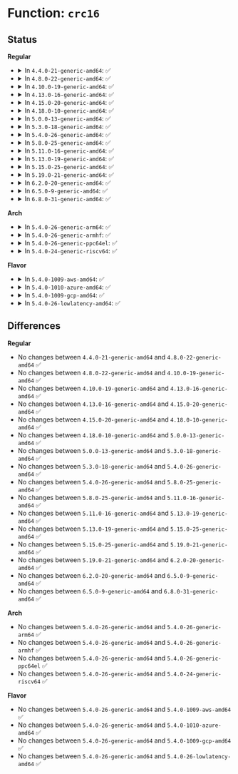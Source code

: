 # Function: <code>crc16</code>

## Status
<b>Regular</b>
<ul>
<li>
<details>
<summary>In <code>4.4.0-21-generic-amd64</code>: ✅</summary>

```c
u16 crc16(u16 crc, const u8 * buffer, size_t len)
```

```json
{
  "name": "crc16",
  "collision_type": "Unique Global",
  "inline_type": "No",
  "funcs": [
    {
      "addr": 18446744071583066208,
      "name": "crc16",
      "external": true,
      "loc": "lib/crc16.c:57",
      "file": "lib/crc16.c",
      "inline": "seen, unknown",
      "caller_inline": [],
      "caller_func": [
        "fs/ext4/super.c:ext4_group_desc_csum",
        "fs/ext4/super.c:ext4_group_desc_csum",
        "fs/ext4/super.c:ext4_group_desc_csum",
        "fs/ext4/super.c:ext4_group_desc_csum"
      ]
    }
  ],
  "symbols": [
    {
      "addr": 18446744071583066208,
      "name": "crc16",
      "section": ".text",
      "bind": "STB_GLOBAL",
      "size": 47
    }
  ]
}
```
</details>
</li>
<li>
<details>
<summary>In <code>4.8.0-22-generic-amd64</code>: ✅</summary>

```c
u16 crc16(u16 crc, const u8 * buffer, size_t len)
```

```json
{
  "name": "crc16",
  "collision_type": "Unique Global",
  "inline_type": "No",
  "funcs": [
    {
      "addr": 18446744071583360128,
      "name": "crc16",
      "external": true,
      "loc": "lib/crc16.c:57",
      "file": "lib/crc16.c",
      "inline": "seen, unknown",
      "caller_inline": [],
      "caller_func": [
        "fs/ext4/super.c:ext4_group_desc_csum",
        "fs/ext4/super.c:ext4_group_desc_csum",
        "fs/ext4/super.c:ext4_group_desc_csum",
        "fs/ext4/super.c:ext4_group_desc_csum"
      ]
    }
  ],
  "symbols": [
    {
      "addr": 18446744071583360128,
      "name": "crc16",
      "section": ".text",
      "bind": "STB_GLOBAL",
      "size": 52
    }
  ]
}
```
</details>
</li>
<li>
<details>
<summary>In <code>4.10.0-19-generic-amd64</code>: ✅</summary>

```c
u16 crc16(u16 crc, const u8 * buffer, size_t len)
```

```json
{
  "name": "crc16",
  "collision_type": "Unique Global",
  "inline_type": "No",
  "funcs": [
    {
      "addr": 18446744071583485504,
      "name": "crc16",
      "external": true,
      "loc": "lib/crc16.c:57",
      "file": "lib/crc16.c",
      "inline": "seen, unknown",
      "caller_inline": [],
      "caller_func": [
        "fs/ext4/super.c:ext4_group_desc_csum",
        "fs/ext4/super.c:ext4_group_desc_csum",
        "fs/ext4/super.c:ext4_group_desc_csum",
        "fs/ext4/super.c:ext4_group_desc_csum"
      ]
    }
  ],
  "symbols": [
    {
      "addr": 18446744071583485504,
      "name": "crc16",
      "section": ".text",
      "bind": "STB_GLOBAL",
      "size": 52
    }
  ]
}
```
</details>
</li>
<li>
<details>
<summary>In <code>4.13.0-16-generic-amd64</code>: ✅</summary>

```c
u16 crc16(u16 crc, const u8 * buffer, size_t len)
```

```json
{
  "name": "crc16",
  "collision_type": "Unique Global",
  "inline_type": "No",
  "funcs": [
    {
      "addr": 18446744071583507728,
      "name": "crc16",
      "external": true,
      "loc": "lib/crc16.c:57",
      "file": "lib/crc16.c",
      "inline": "seen, unknown",
      "caller_inline": [],
      "caller_func": [
        "fs/ext4/super.c:ext4_group_desc_csum",
        "fs/ext4/super.c:ext4_group_desc_csum",
        "fs/ext4/super.c:ext4_group_desc_csum",
        "fs/ext4/super.c:ext4_group_desc_csum"
      ]
    }
  ],
  "symbols": [
    {
      "addr": 18446744071583507728,
      "name": "crc16",
      "section": ".text",
      "bind": "STB_GLOBAL",
      "size": 53
    }
  ]
}
```
</details>
</li>
<li>
<details>
<summary>In <code>4.15.0-20-generic-amd64</code>: ✅</summary>

```c
u16 crc16(u16 crc, const u8 * buffer, size_t len)
```

```json
{
  "name": "crc16",
  "collision_type": "Unique Global",
  "inline_type": "No",
  "funcs": [
    {
      "addr": 18446744071583689824,
      "name": "crc16",
      "external": true,
      "loc": "lib/crc16.c:57",
      "file": "lib/crc16.c",
      "inline": "seen, unknown",
      "caller_inline": [],
      "caller_func": [
        "fs/ext4/super.c:ext4_group_desc_csum",
        "fs/ext4/super.c:ext4_group_desc_csum",
        "fs/ext4/super.c:ext4_group_desc_csum",
        "fs/ext4/super.c:ext4_group_desc_csum"
      ]
    }
  ],
  "symbols": [
    {
      "addr": 18446744071583689824,
      "name": "crc16",
      "section": ".text",
      "bind": "STB_GLOBAL",
      "size": 53
    }
  ]
}
```
</details>
</li>
<li>
<details>
<summary>In <code>4.18.0-10-generic-amd64</code>: ✅</summary>

```c
u16 crc16(u16 crc, const u8 * buffer, size_t len)
```

```json
{
  "name": "crc16",
  "collision_type": "Unique Global",
  "inline_type": "No",
  "funcs": [
    {
      "addr": 18446744071583907536,
      "name": "crc16",
      "external": true,
      "loc": "lib/crc16.c:57",
      "file": "lib/crc16.c",
      "inline": "seen, unknown",
      "caller_inline": [],
      "caller_func": [
        "fs/ext4/super.c:ext4_group_desc_csum",
        "fs/ext4/super.c:ext4_group_desc_csum",
        "fs/ext4/super.c:ext4_group_desc_csum",
        "fs/ext4/super.c:ext4_group_desc_csum"
      ]
    }
  ],
  "symbols": [
    {
      "addr": 18446744071583907536,
      "name": "crc16",
      "section": ".text",
      "bind": "STB_GLOBAL",
      "size": 47
    }
  ]
}
```
</details>
</li>
<li>
<details>
<summary>In <code>5.0.0-13-generic-amd64</code>: ✅</summary>

```c
u16 crc16(u16 crc, const u8 * buffer, size_t len)
```

```json
{
  "name": "crc16",
  "collision_type": "Unique Global",
  "inline_type": "No",
  "funcs": [
    {
      "addr": 18446744071583991856,
      "name": "crc16",
      "external": true,
      "loc": "lib/crc16.c:57",
      "file": "lib/crc16.c",
      "inline": "seen, unknown",
      "caller_inline": [],
      "caller_func": [
        "fs/ext4/super.c:ext4_group_desc_csum",
        "fs/ext4/super.c:ext4_group_desc_csum",
        "fs/ext4/super.c:ext4_group_desc_csum",
        "fs/ext4/super.c:ext4_group_desc_csum"
      ]
    }
  ],
  "symbols": [
    {
      "addr": 18446744071583991856,
      "name": "crc16",
      "section": ".text",
      "bind": "STB_GLOBAL",
      "size": 47
    }
  ]
}
```
</details>
</li>
<li>
<details>
<summary>In <code>5.3.0-18-generic-amd64</code>: ✅</summary>

```c
u16 crc16(u16 crc, const u8 * buffer, size_t len)
```

```json
{
  "name": "crc16",
  "collision_type": "Unique Global",
  "inline_type": "No",
  "funcs": [
    {
      "addr": 18446744071584175360,
      "name": "crc16",
      "external": true,
      "loc": "lib/crc16.c:55",
      "file": "lib/crc16.c",
      "inline": "seen, unknown",
      "caller_inline": [],
      "caller_func": [
        "fs/ext4/super.c:ext4_group_desc_csum",
        "fs/ext4/super.c:ext4_group_desc_csum",
        "fs/ext4/super.c:ext4_group_desc_csum",
        "fs/ext4/super.c:ext4_group_desc_csum"
      ]
    }
  ],
  "symbols": [
    {
      "addr": 18446744071584175360,
      "name": "crc16",
      "section": ".text",
      "bind": "STB_GLOBAL",
      "size": 41
    }
  ]
}
```
</details>
</li>
<li>
<details>
<summary>In <code>5.4.0-26-generic-amd64</code>: ✅</summary>

```c
u16 crc16(u16 crc, const u8 * buffer, size_t len)
```

```json
{
  "name": "crc16",
  "collision_type": "Unique Global",
  "inline_type": "No",
  "funcs": [
    {
      "addr": 18446744071584309056,
      "name": "crc16",
      "external": true,
      "loc": "lib/crc16.c:55",
      "file": "lib/crc16.c",
      "inline": "seen, unknown",
      "caller_inline": [],
      "caller_func": [
        "fs/ext4/super.c:ext4_group_desc_csum",
        "fs/ext4/super.c:ext4_group_desc_csum",
        "fs/ext4/super.c:ext4_group_desc_csum",
        "fs/ext4/super.c:ext4_group_desc_csum"
      ]
    }
  ],
  "symbols": [
    {
      "addr": 18446744071584309056,
      "name": "crc16",
      "section": ".text",
      "bind": "STB_GLOBAL",
      "size": 41
    }
  ]
}
```
</details>
</li>
<li>
<details>
<summary>In <code>5.8.0-25-generic-amd64</code>: ✅</summary>

```c
u16 crc16(u16 crc, const u8 * buffer, size_t len)
```

```json
{
  "name": "crc16",
  "collision_type": "Unique Global",
  "inline_type": "No",
  "funcs": [
    {
      "addr": 18446744071584720368,
      "name": "crc16",
      "external": true,
      "loc": "lib/crc16.c:55",
      "file": "lib/crc16.c",
      "inline": "seen, unknown",
      "caller_inline": [],
      "caller_func": [
        "fs/ext4/super.c:ext4_group_desc_csum",
        "fs/ext4/super.c:ext4_group_desc_csum",
        "fs/ext4/super.c:ext4_group_desc_csum",
        "fs/ext4/super.c:ext4_group_desc_csum"
      ]
    }
  ],
  "symbols": [
    {
      "addr": 18446744071584720368,
      "name": "crc16",
      "section": ".text",
      "bind": "STB_GLOBAL",
      "size": 41
    }
  ]
}
```
</details>
</li>
<li>
<details>
<summary>In <code>5.11.0-16-generic-amd64</code>: ✅</summary>

```c
u16 crc16(u16 crc, const u8 * buffer, size_t len)
```

```json
{
  "name": "crc16",
  "collision_type": "Unique Global",
  "inline_type": "No",
  "funcs": [
    {
      "addr": 18446744071584833536,
      "name": "crc16",
      "external": true,
      "loc": "lib/crc16.c:55",
      "file": "lib/crc16.c",
      "inline": "seen, unknown",
      "caller_inline": [],
      "caller_func": [
        "fs/ext4/super.c:ext4_group_desc_csum",
        "fs/ext4/super.c:ext4_group_desc_csum",
        "fs/ext4/super.c:ext4_group_desc_csum",
        "fs/ext4/super.c:ext4_group_desc_csum"
      ]
    }
  ],
  "symbols": [
    {
      "addr": 18446744071584833536,
      "name": "crc16",
      "section": ".text",
      "bind": "STB_GLOBAL",
      "size": 41
    }
  ]
}
```
</details>
</li>
<li>
<details>
<summary>In <code>5.13.0-19-generic-amd64</code>: ✅</summary>

```c
u16 crc16(u16 crc, const u8 * buffer, size_t len)
```

```json
{
  "name": "crc16",
  "collision_type": "Unique Global",
  "inline_type": "No",
  "funcs": [
    {
      "addr": 18446744071584878128,
      "name": "crc16",
      "external": true,
      "loc": "lib/crc16.c:55",
      "file": "lib/crc16.c",
      "inline": "seen, unknown",
      "caller_inline": [],
      "caller_func": [
        "fs/ext4/super.c:ext4_group_desc_csum",
        "fs/ext4/super.c:ext4_group_desc_csum",
        "fs/ext4/super.c:ext4_group_desc_csum",
        "fs/ext4/super.c:ext4_group_desc_csum"
      ]
    }
  ],
  "symbols": [
    {
      "addr": 18446744071584878128,
      "name": "crc16",
      "section": ".text",
      "bind": "STB_GLOBAL",
      "size": 40
    }
  ]
}
```
</details>
</li>
<li>
<details>
<summary>In <code>5.15.0-25-generic-amd64</code>: ✅</summary>

```c
u16 crc16(u16 crc, const u8 * buffer, size_t len)
```

```json
{
  "name": "crc16",
  "collision_type": "Unique Global",
  "inline_type": "No",
  "funcs": [
    {
      "addr": 18446744071585303712,
      "name": "crc16",
      "external": true,
      "loc": "lib/crc16.c:55",
      "file": "lib/crc16.c",
      "inline": "seen, unknown",
      "caller_inline": [],
      "caller_func": [
        "fs/ext4/super.c:ext4_group_desc_csum",
        "fs/ext4/super.c:ext4_group_desc_csum",
        "fs/ext4/super.c:ext4_group_desc_csum",
        "fs/ext4/super.c:ext4_group_desc_csum"
      ]
    }
  ],
  "symbols": [
    {
      "addr": 18446744071585303712,
      "name": "crc16",
      "section": ".text",
      "bind": "STB_GLOBAL",
      "size": 40
    }
  ]
}
```
</details>
</li>
<li>
<details>
<summary>In <code>5.19.0-21-generic-amd64</code>: ✅</summary>

```c
u16 crc16(u16 crc, const u8 * buffer, size_t len)
```

```json
{
  "name": "crc16",
  "collision_type": "Unique Global",
  "inline_type": "No",
  "funcs": [
    {
      "addr": 18446744071586159200,
      "name": "crc16",
      "external": true,
      "loc": "lib/crc16.c:55",
      "file": "lib/crc16.c",
      "inline": "seen, unknown",
      "caller_inline": [],
      "caller_func": [
        "fs/ext4/super.c:ext4_group_desc_csum",
        "fs/ext4/super.c:ext4_group_desc_csum",
        "fs/ext4/super.c:ext4_group_desc_csum",
        "fs/ext4/super.c:ext4_group_desc_csum"
      ]
    }
  ],
  "symbols": [
    {
      "addr": 18446744071586159200,
      "name": "crc16",
      "section": ".text",
      "bind": "STB_GLOBAL",
      "size": 52
    }
  ]
}
```
</details>
</li>
<li>
<details>
<summary>In <code>6.2.0-20-generic-amd64</code>: ✅</summary>

```c
u16 crc16(u16 crc, const u8 * buffer, size_t len)
```

```json
{
  "name": "crc16",
  "collision_type": "Unique Global",
  "inline_type": "No",
  "funcs": [
    {
      "addr": 18446744071587152752,
      "name": "crc16",
      "external": true,
      "loc": "lib/crc16.c:55",
      "file": "lib/crc16.c",
      "inline": "seen, unknown",
      "caller_inline": [],
      "caller_func": [
        "fs/ext4/super.c:ext4_group_desc_csum",
        "fs/ext4/super.c:ext4_group_desc_csum",
        "fs/ext4/super.c:ext4_group_desc_csum",
        "fs/ext4/super.c:ext4_group_desc_csum"
      ]
    }
  ],
  "symbols": [
    {
      "addr": 18446744071587152752,
      "name": "crc16",
      "section": ".text",
      "bind": "STB_GLOBAL",
      "size": 52
    }
  ]
}
```
</details>
</li>
<li>
<details>
<summary>In <code>6.5.0-9-generic-amd64</code>: ✅</summary>

```c
u16 crc16(u16 crc, const u8 * buffer, size_t len)
```

```json
{
  "name": "crc16",
  "collision_type": "Unique Global",
  "inline_type": "No",
  "funcs": [
    {
      "addr": 18446744071587415280,
      "name": "crc16",
      "external": true,
      "loc": "lib/crc16.c:55",
      "file": "lib/crc16.c",
      "inline": "seen, unknown",
      "caller_inline": [],
      "caller_func": [
        "fs/ext4/super.c:ext4_group_desc_csum",
        "fs/ext4/super.c:ext4_group_desc_csum",
        "fs/ext4/super.c:ext4_group_desc_csum",
        "fs/ext4/super.c:ext4_group_desc_csum"
      ]
    }
  ],
  "symbols": [
    {
      "addr": 18446744071587415280,
      "name": "crc16",
      "section": ".text",
      "bind": "STB_GLOBAL",
      "size": 52
    }
  ]
}
```
</details>
</li>
<li>
<details>
<summary>In <code>6.8.0-31-generic-amd64</code>: ✅</summary>

```c
u16 crc16(u16 crc, const u8 * buffer, size_t len)
```

```json
{
  "name": "crc16",
  "collision_type": "Unique Global",
  "inline_type": "No",
  "funcs": [
    {
      "addr": 18446744071587750016,
      "name": "crc16",
      "external": true,
      "loc": "lib/crc16.c:55",
      "file": "lib/crc16.c",
      "inline": "seen, unknown",
      "caller_inline": [],
      "caller_func": [
        "fs/ext4/super.c:ext4_group_desc_csum",
        "fs/ext4/super.c:ext4_group_desc_csum",
        "fs/ext4/super.c:ext4_group_desc_csum",
        "fs/ext4/super.c:ext4_group_desc_csum"
      ]
    }
  ],
  "symbols": [
    {
      "addr": 18446744071587750016,
      "name": "crc16",
      "section": ".text",
      "bind": "STB_GLOBAL",
      "size": 52
    }
  ]
}
```
</details>
</li>
</ul>
<b>Arch</b>
<ul>
<li>
<details>
<summary>In <code>5.4.0-26-generic-arm64</code>: ✅</summary>

```c
u16 crc16(u16 crc, const u8 * buffer, size_t len)
```

```json
{
  "name": "crc16",
  "collision_type": "Unique Global",
  "inline_type": "No",
  "funcs": [
    {
      "addr": 18446603336496195328,
      "name": "crc16",
      "external": true,
      "loc": "lib/crc16.c:55",
      "file": "lib/crc16.c",
      "inline": "seen, unknown",
      "caller_inline": [],
      "caller_func": [
        "fs/ext4/super.c:ext4_group_desc_csum",
        "fs/ext4/super.c:ext4_group_desc_csum",
        "fs/ext4/super.c:ext4_group_desc_csum",
        "fs/ext4/super.c:ext4_group_desc_csum"
      ]
    }
  ],
  "symbols": [
    {
      "addr": 18446603336496195328,
      "name": "crc16",
      "section": ".text",
      "bind": "STB_GLOBAL",
      "size": 56
    }
  ]
}
```
</details>
</li>
<li>
<details>
<summary>In <code>5.4.0-26-generic-armhf</code>: ✅</summary>

```c
u16 crc16(u16 crc, const u8 * buffer, size_t len)
```

```json
{
  "name": "crc16",
  "collision_type": "Unique Global",
  "inline_type": "No",
  "funcs": [
    {
      "addr": 3229516428,
      "name": "crc16",
      "external": true,
      "loc": "lib/crc16.c:55",
      "file": "lib/crc16.c",
      "inline": "seen, unknown",
      "caller_inline": [],
      "caller_func": [
        "fs/ext4/super.c:ext4_group_desc_csum",
        "fs/ext4/super.c:ext4_group_desc_csum",
        "fs/ext4/super.c:ext4_group_desc_csum",
        "fs/ext4/super.c:ext4_group_desc_csum"
      ]
    }
  ],
  "symbols": [
    {
      "addr": 3229516428,
      "name": "crc16",
      "section": ".text",
      "bind": "STB_GLOBAL",
      "size": 68
    }
  ]
}
```
</details>
</li>
<li>
<details>
<summary>In <code>5.4.0-26-generic-ppc64el</code>: ✅</summary>

```c
u16 crc16(u16 crc, const u8 * buffer, size_t len)
```

```json
{
  "name": "crc16",
  "collision_type": "Unique Global",
  "inline_type": "No",
  "funcs": [
    {
      "addr": 13835058055290476160,
      "name": "crc16",
      "external": true,
      "loc": "lib/crc16.c:55",
      "file": "lib/crc16.c",
      "inline": "seen, unknown",
      "caller_inline": [],
      "caller_func": [
        "fs/ext4/super.c:ext4_group_desc_csum",
        "fs/ext4/super.c:ext4_group_desc_csum",
        "fs/ext4/super.c:ext4_group_desc_csum",
        "fs/ext4/super.c:ext4_group_desc_csum"
      ]
    }
  ],
  "symbols": [
    {
      "addr": 13835058055290476160,
      "name": "crc16",
      "section": ".text",
      "bind": "STB_GLOBAL",
      "size": 84
    }
  ]
}
```
</details>
</li>
<li>
<details>
<summary>In <code>5.4.0-24-generic-riscv64</code>: ✅</summary>

```c
u16 crc16(u16 crc, const u8 * buffer, size_t len)
```

```json
{
  "name": "crc16",
  "collision_type": "Unique Global",
  "inline_type": "No",
  "funcs": [
    {
      "addr": 18446743936275245568,
      "name": "crc16",
      "external": true,
      "loc": "lib/crc16.c:55",
      "file": "lib/crc16.c",
      "inline": "seen, unknown",
      "caller_inline": [],
      "caller_func": [
        "fs/ext4/super.c:ext4_group_desc_csum",
        "fs/ext4/super.c:ext4_group_desc_csum",
        "fs/ext4/super.c:ext4_group_desc_csum",
        "fs/ext4/super.c:ext4_group_desc_csum"
      ]
    }
  ],
  "symbols": [
    {
      "addr": 18446743936275245568,
      "name": "crc16",
      "section": ".text",
      "bind": "STB_GLOBAL",
      "size": 58
    }
  ]
}
```
</details>
</li>
</ul>
<b>Flavor</b>
<ul>
<li>
<details>
<summary>In <code>5.4.0-1009-aws-amd64</code>: ✅</summary>

```c
u16 crc16(u16 crc, const u8 * buffer, size_t len)
```

```json
{
  "name": "crc16",
  "collision_type": "Unique Global",
  "inline_type": "No",
  "funcs": [
    {
      "addr": 18446744071584277792,
      "name": "crc16",
      "external": true,
      "loc": "lib/crc16.c:55",
      "file": "lib/crc16.c",
      "inline": "seen, unknown",
      "caller_inline": [],
      "caller_func": [
        "fs/ext4/super.c:ext4_group_desc_csum",
        "fs/ext4/super.c:ext4_group_desc_csum",
        "fs/ext4/super.c:ext4_group_desc_csum",
        "fs/ext4/super.c:ext4_group_desc_csum"
      ]
    }
  ],
  "symbols": [
    {
      "addr": 18446744071584277792,
      "name": "crc16",
      "section": ".text",
      "bind": "STB_GLOBAL",
      "size": 41
    }
  ]
}
```
</details>
</li>
<li>
<details>
<summary>In <code>5.4.0-1010-azure-amd64</code>: ✅</summary>

```c
u16 crc16(u16 crc, const u8 * buffer, size_t len)
```

```json
{
  "name": "crc16",
  "collision_type": "Unique Global",
  "inline_type": "No",
  "funcs": [
    {
      "addr": 18446744071584212992,
      "name": "crc16",
      "external": true,
      "loc": "lib/crc16.c:55",
      "file": "lib/crc16.c",
      "inline": "seen, unknown",
      "caller_inline": [],
      "caller_func": [
        "fs/ext4/super.c:ext4_group_desc_csum",
        "fs/ext4/super.c:ext4_group_desc_csum",
        "fs/ext4/super.c:ext4_group_desc_csum",
        "fs/ext4/super.c:ext4_group_desc_csum"
      ]
    }
  ],
  "symbols": [
    {
      "addr": 18446744071584212992,
      "name": "crc16",
      "section": ".text",
      "bind": "STB_GLOBAL",
      "size": 41
    }
  ]
}
```
</details>
</li>
<li>
<details>
<summary>In <code>5.4.0-1009-gcp-amd64</code>: ✅</summary>

```c
u16 crc16(u16 crc, const u8 * buffer, size_t len)
```

```json
{
  "name": "crc16",
  "collision_type": "Unique Global",
  "inline_type": "No",
  "funcs": [
    {
      "addr": 18446744071584260544,
      "name": "crc16",
      "external": true,
      "loc": "lib/crc16.c:55",
      "file": "lib/crc16.c",
      "inline": "seen, unknown",
      "caller_inline": [],
      "caller_func": [
        "fs/ext4/super.c:ext4_group_desc_csum",
        "fs/ext4/super.c:ext4_group_desc_csum",
        "fs/ext4/super.c:ext4_group_desc_csum",
        "fs/ext4/super.c:ext4_group_desc_csum"
      ]
    }
  ],
  "symbols": [
    {
      "addr": 18446744071584260544,
      "name": "crc16",
      "section": ".text",
      "bind": "STB_GLOBAL",
      "size": 41
    }
  ]
}
```
</details>
</li>
<li>
<details>
<summary>In <code>5.4.0-26-lowlatency-amd64</code>: ✅</summary>

```c
u16 crc16(u16 crc, const u8 * buffer, size_t len)
```

```json
{
  "name": "crc16",
  "collision_type": "Unique Global",
  "inline_type": "No",
  "funcs": [
    {
      "addr": 18446744071584366480,
      "name": "crc16",
      "external": true,
      "loc": "lib/crc16.c:55",
      "file": "lib/crc16.c",
      "inline": "seen, unknown",
      "caller_inline": [],
      "caller_func": [
        "fs/ext4/super.c:ext4_group_desc_csum",
        "fs/ext4/super.c:ext4_group_desc_csum",
        "fs/ext4/super.c:ext4_group_desc_csum",
        "fs/ext4/super.c:ext4_group_desc_csum"
      ]
    }
  ],
  "symbols": [
    {
      "addr": 18446744071584366480,
      "name": "crc16",
      "section": ".text",
      "bind": "STB_GLOBAL",
      "size": 41
    }
  ]
}
```
</details>
</li>
</ul>

## Differences
<b>Regular</b>
<ul>
<li>
No changes between <code>4.4.0-21-generic-amd64</code> and <code>4.8.0-22-generic-amd64</code> ✅
</li>
<li>
No changes between <code>4.8.0-22-generic-amd64</code> and <code>4.10.0-19-generic-amd64</code> ✅
</li>
<li>
No changes between <code>4.10.0-19-generic-amd64</code> and <code>4.13.0-16-generic-amd64</code> ✅
</li>
<li>
No changes between <code>4.13.0-16-generic-amd64</code> and <code>4.15.0-20-generic-amd64</code> ✅
</li>
<li>
No changes between <code>4.15.0-20-generic-amd64</code> and <code>4.18.0-10-generic-amd64</code> ✅
</li>
<li>
No changes between <code>4.18.0-10-generic-amd64</code> and <code>5.0.0-13-generic-amd64</code> ✅
</li>
<li>
No changes between <code>5.0.0-13-generic-amd64</code> and <code>5.3.0-18-generic-amd64</code> ✅
</li>
<li>
No changes between <code>5.3.0-18-generic-amd64</code> and <code>5.4.0-26-generic-amd64</code> ✅
</li>
<li>
No changes between <code>5.4.0-26-generic-amd64</code> and <code>5.8.0-25-generic-amd64</code> ✅
</li>
<li>
No changes between <code>5.8.0-25-generic-amd64</code> and <code>5.11.0-16-generic-amd64</code> ✅
</li>
<li>
No changes between <code>5.11.0-16-generic-amd64</code> and <code>5.13.0-19-generic-amd64</code> ✅
</li>
<li>
No changes between <code>5.13.0-19-generic-amd64</code> and <code>5.15.0-25-generic-amd64</code> ✅
</li>
<li>
No changes between <code>5.15.0-25-generic-amd64</code> and <code>5.19.0-21-generic-amd64</code> ✅
</li>
<li>
No changes between <code>5.19.0-21-generic-amd64</code> and <code>6.2.0-20-generic-amd64</code> ✅
</li>
<li>
No changes between <code>6.2.0-20-generic-amd64</code> and <code>6.5.0-9-generic-amd64</code> ✅
</li>
<li>
No changes between <code>6.5.0-9-generic-amd64</code> and <code>6.8.0-31-generic-amd64</code> ✅
</li>
</ul>
<b>Arch</b>
<ul>
<li>
No changes between <code>5.4.0-26-generic-amd64</code> and <code>5.4.0-26-generic-arm64</code> ✅
</li>
<li>
No changes between <code>5.4.0-26-generic-amd64</code> and <code>5.4.0-26-generic-armhf</code> ✅
</li>
<li>
No changes between <code>5.4.0-26-generic-amd64</code> and <code>5.4.0-26-generic-ppc64el</code> ✅
</li>
<li>
No changes between <code>5.4.0-26-generic-amd64</code> and <code>5.4.0-24-generic-riscv64</code> ✅
</li>
</ul>
<b>Flavor</b>
<ul>
<li>
No changes between <code>5.4.0-26-generic-amd64</code> and <code>5.4.0-1009-aws-amd64</code> ✅
</li>
<li>
No changes between <code>5.4.0-26-generic-amd64</code> and <code>5.4.0-1010-azure-amd64</code> ✅
</li>
<li>
No changes between <code>5.4.0-26-generic-amd64</code> and <code>5.4.0-1009-gcp-amd64</code> ✅
</li>
<li>
No changes between <code>5.4.0-26-generic-amd64</code> and <code>5.4.0-26-lowlatency-amd64</code> ✅
</li>
</ul>
